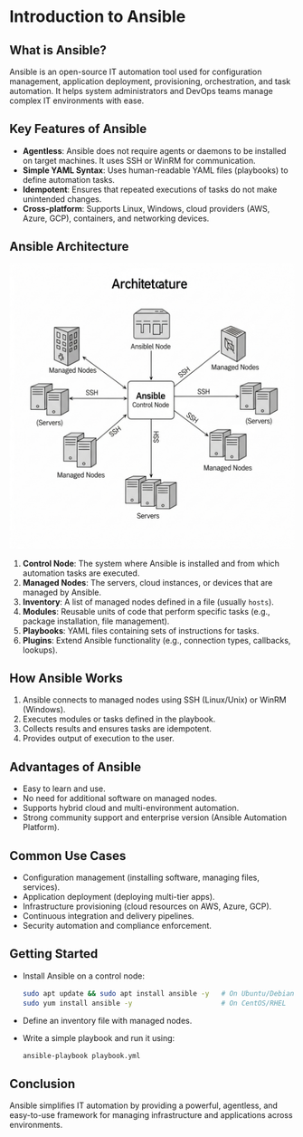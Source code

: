 # Introduction to Ansible

## What is Ansible?

Ansible is an open-source IT automation tool used for configuration
management, application deployment, provisioning, orchestration, and
task automation. It helps system administrators and DevOps teams manage
complex IT environments with ease.

## Key Features of Ansible

-   **Agentless**: Ansible does not require agents or daemons to be
    installed on target machines. It uses SSH or WinRM for
    communication.
-   **Simple YAML Syntax**: Uses human-readable YAML files (playbooks)
    to define automation tasks.
-   **Idempotent**: Ensures that repeated executions of tasks do not
    make unintended changes.
-   **Cross-platform**: Supports Linux, Windows, cloud providers (AWS,
    Azure, GCP), containers, and networking devices.

## Ansible Architecture

![Ansible Architecture](ansible_arch.png)

1.  **Control Node**: The system where Ansible is installed and from
    which automation tasks are executed.
2.  **Managed Nodes**: The servers, cloud instances, or devices that are
    managed by Ansible.
3.  **Inventory**: A list of managed nodes defined in a file (usually
    `hosts`).
4.  **Modules**: Reusable units of code that perform specific tasks
    (e.g., package installation, file management).
5.  **Playbooks**: YAML files containing sets of instructions for tasks.
6.  **Plugins**: Extend Ansible functionality (e.g., connection types,
    callbacks, lookups).


## How Ansible Works

1.  Ansible connects to managed nodes using SSH (Linux/Unix) or WinRM
    (Windows).
2.  Executes modules or tasks defined in the playbook.
3.  Collects results and ensures tasks are idempotent.
4.  Provides output of execution to the user.

## Advantages of Ansible

-   Easy to learn and use.
-   No need for additional software on managed nodes.
-   Supports hybrid cloud and multi-environment automation.
-   Strong community support and enterprise version (Ansible Automation
    Platform).

## Common Use Cases

-   Configuration management (installing software, managing files,
    services).
-   Application deployment (deploying multi-tier apps).
-   Infrastructure provisioning (cloud resources on AWS, Azure, GCP).
-   Continuous integration and delivery pipelines.
-   Security automation and compliance enforcement.

## Getting Started

-   Install Ansible on a control node:

    ``` bash
    sudo apt update && sudo apt install ansible -y   # On Ubuntu/Debian
    sudo yum install ansible -y                      # On CentOS/RHEL
    ```

-   Define an inventory file with managed nodes.

-   Write a simple playbook and run it using:

    ``` bash
    ansible-playbook playbook.yml
    ```

## Conclusion

Ansible simplifies IT automation by providing a powerful, agentless, and
easy-to-use framework for managing infrastructure and applications
across environments.
